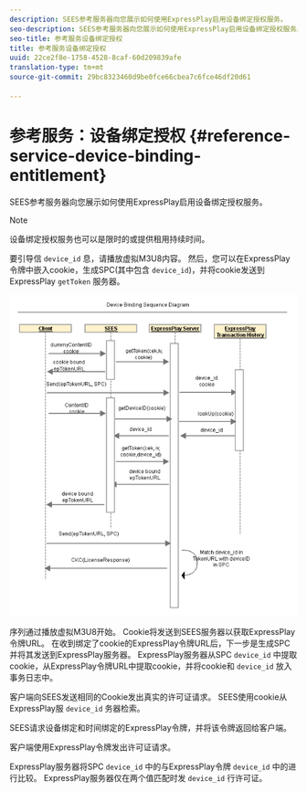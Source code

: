 ```yaml
---
description: SEES参考服务器向您展示如何使用ExpressPlay启用设备绑定授权服务。
seo-description: SEES参考服务器向您展示如何使用ExpressPlay启用设备绑定授权服务。
seo-title: 参考服务设备绑定授权
title: 参考服务设备绑定授权
uuid: 22ce2f8e-1758-4528-8caf-60d209839afe
translation-type: tm+mt
source-git-commit: 29bc8323460d9be0fce66cbea7c6fce46df20d61

---
```



# 参考服务：设备绑定授权 {#reference-service-device-binding-entitlement}

SEES参考服务器向您展示如何使用ExpressPlay启用设备绑定授权服务。

>[!NOTE]
>
>设备绑定授权服务也可以是限时的或提供租用持续时间。

要引导信 `device_id` 息，请播放虚拟M3U8内容。 然后，您可以在ExpressPlay令牌中嵌入cookie，生成SPC(其中包含 `device_id`)，并将cookie发送到ExpressPlay `getToken` 服务器。

![](assets/fees-device-binding.png)

序列通过播放虚拟M3U8开始。 Cookie将发送到SEES服务器以获取ExpressPlay令牌URL。 在收到绑定了cookie的ExpressPlay令牌URL后，下一步是生成SPC并将其发送到ExpressPlay服务器。 ExpressPlay服务器从SPC `device_id` 中提取cookie，从ExpressPlay令牌URL中提取cookie，并将cookie和 `device_id` 放入事务日志中。

客户端向SEES发送相同的Cookie发出真实的许可证请求。 SEES使用cookie从ExpressPlay服 `device_id` 务器检索。

SEES请求设备绑定和时间绑定的ExpressPlay令牌，并将该令牌返回给客户端。

客户端使用ExpressPlay令牌发出许可证请求。

ExpressPlay服务器将SPC `device_id` 中的与ExpressPlay令牌 `device_id` 中的进行比较。 ExpressPlay服务器仅在两个值匹配时发 `device_id` 行许可证。
